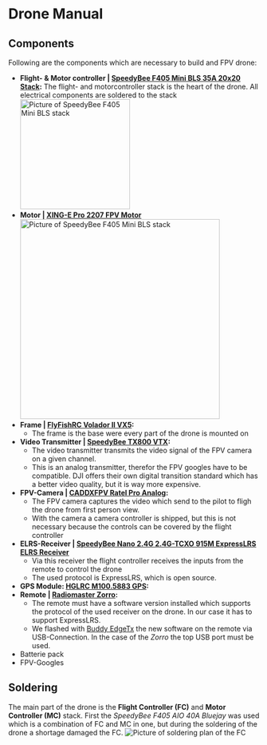 # Drone Manual

## Components
Following are the components which are necessary to build and FPV drone:
- **Flight- & Motor controller | [SpeedyBee F405 Mini BLS 35A 20x20 Stack](https://www.speedybee.com/speedybee-f405-mini-bls-35a-20x20-stack/):**
  The flight- and motorcontroller stack is the heart of the drone. All electrical components are soldered to the stack
    <img border-effect="rounded" src="fc_mc_stack.jpg" alt="Picture of SpeedyBee F405 Mini BLS stack" width="220"/>
- **Motor | [XING-E Pro 2207 FPV Motor ](https://iflight-rc.eu/de-de/products/xing-e-pro-2207-fpv-motor?srsltid=AfmBOorZfJb61m3TZF4U7hq-KOzMObZ-45vVHunS8bDKBJENCsUe33gM)**
    <img border-effect="rounded" src="motor.jpg" alt="Picture of SpeedyBee F405 Mini BLS stack" width="400"/>
- **Frame | [FlyFishRC Volador II VX5](https://www.flyfish-rc.com/products/volador-ii-vx5-o3-fpv-freestyle-t700-frame-kit?variant=42215327170740):**
  - The frame is the base were every part of the drone is mounted on
- **Video Transmitter | [SpeedyBee TX800 VTX](https://www.speedybee.com/speedybee-tx800/):**
  - The video transmitter transmits the video signal of the FPV camera on a given channel.
  - This is an analog transmitter, therefor the FPV googles have to be compatible. DJI offers their own digital transition standard which has a better video quality, but it is way more expensive. 
- **FPV-Camera | [CADDXFPV Ratel Pro Analog](https://caddxfpv.com/products/caddxfpv-ratel-pro-analog-camera?srsltid=AfmBOopvcLiCMd0d08VYGrb2wajsdDMdZSaasnMHIc9Me2bdpfDDi-bh):**
  - The FPV camera captures the video which send to the pilot to fligh the drone from first person view.
  - With the camera a camera controller is shipped, but this is not necessary because the controls can be covered by the flight controller
- **ELRS-Receiver | [SpeedyBee Nano 2.4G 2.4G-TCXO 915M ExpressLRS ELRS Receiver](https://www.speedybee.com/speedybee-nano-2-4g-2-4g-tcxo-915m-expresslrs-elrs-receiver/)**
  - Via this receiver the flight controller receives the inputs from the remote to control the drone
  - The used protocol is ExpressLRS, which is open source.
- **GPS Module: [HGLRC M100.5883 GPS](https://www.hglrc.com/products/m100-5883-gps?srsltid=AfmBOoq4Prd8-xOA7TuLEUwku7EqjJars7u9iBcFuTG9qOaUqb-IY-ut):**
- **Remote | [Radiomaster Zorro](https://www.radiomasterrc.com/products/zorro-radio-controller):**
  - The remote must have a software version installed which supports the protocol of the used receiver on the drone. 
    In our case it has to support ExpressLRS.
  - We flashed with [Buddy EdgeTx](https://buddy.edgetx.org/#/flash?version=v2.11.1&source=releases) the new software on the remote via USB-Connection. 
    In the case of the *Zorro* the top USB port must be used.
- Batterie pack
- FPV-Googles

## Soldering
The main part of the drone is the **Flight Controller (FC)** and **Motor Controller (MC)**
stack. First the *SpeedyBee F405 AIO 40A Bluejay* was used which is a combination of FC and MC in one, but during the
soldering of the drone a shortage damaged the FC.
<img border-effect="rounded" src="soldering_fc.jpg" alt="Picture of soldering plan of the FC" />

